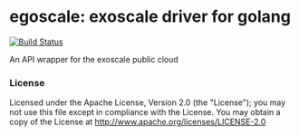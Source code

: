 egoscale: exoscale driver for golang
====================================

[![Build Status](https://travis-ci.org/exoscale/egoscale.svg?branch=master)](https://travis-ci.org/exoscale/egoscale)

An API wrapper for the exoscale public cloud

### License

Licensed under the Apache License, Version 2.0 (the "License"); you
may not use this file except in compliance with the License. You may
obtain a copy of the License at
http://www.apache.org/licenses/LICENSE-2.0

